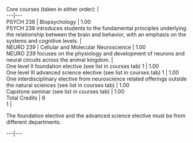 

Core courses (taken in either order):  |  
---|---  
PSYCH 238  |  Biopsychology  |  1.00  
PSYCH 238 introduces students to the fundamental principles underlying the relationship between the brain and behavior, with an emphasis on the systems and cognitive levels.  |  
NEURO 239  |  Cellular and Molecular Neuroscience  |  1.00  
NEURO 239 focuses on the physiology and development of neurons and neural circuits across the animal kingdom.  |  
One level II foundation elective (see list in courses tab)  1  |  1.00  
One level III advanced science elective (see list in courses tab)  1  |  1.00  
One interdisciplinary elective from neuroscience related offerings outside the natural sciences (see list in courses tab)  |  1.00  
Capstone seminar (see list in courses tab)  |  1.00  
Total Credits  |  6  
1  |

The foundation elective and the advanced science elective must be from different departments.  
  
---|---

